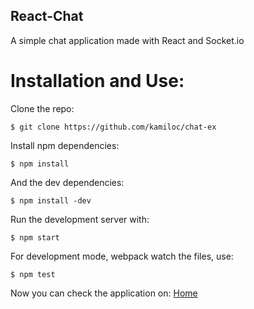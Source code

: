 ## React-Chat
A simple chat application made with React and Socket.io

# Installation and Use:

Clone the repo:

```
$ git clone https://github.com/kamiloc/chat-ex
```

Install npm dependencies:
```
$ npm install
```
And the dev dependencies:
```
$ npm install -dev
```

Run the development server with:
```
$ npm start
```

For development mode, webpack watch the files, use:
```
$ npm test
```

Now you can check the application on:
[Home](http://localhost:3000/)

